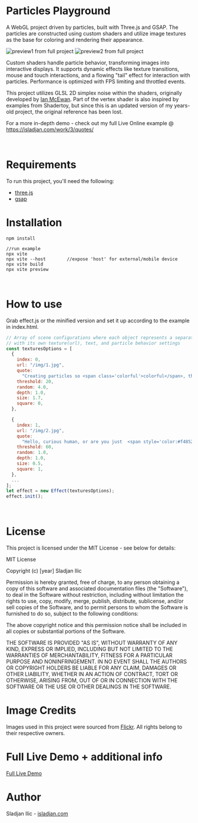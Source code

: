 # Particles Playground

A WebGL project driven by particles, built with Three.js and GSAP. The particles are constructed using custom shaders and utilize image textures as the base for coloring and rendering their appearance.

![preview1  from full project](https://github.com/user-attachments/assets/e8ce71d6-d3c9-41e2-bfb6-56b19ad344a8)
![preview2  from full project](https://github.com/user-attachments/assets/b40ad802-fd3b-414c-a3a2-3c0bb7dc3cb5)

Custom shaders handle particle behavior, transforming images into interactive displays. It supports dynamic effects like texture transitions, mouse and touch interactions, and a flowing "tail" effect for interaction with particles. Performance is optimized with FPS limiting and throttled events.

This project utilizes GLSL 2D simplex noise within the shaders, originally developed by [Ian McEwan](https://github.com/ashima/webgl-noise/blob/master/src/noise2D.glsl). Part of the vertex shader is also inspired by examples from Shadertoy, but since this is an updated version of my years-old project, the original reference has been lost.

For a more in-depth demo - check out my full Live Online example @ https://isladjan.com/work/3/quotes/

<br />

# Requirements

To run this project, you'll need the following:

- [three.js](https://github.com/mrdoob/three.js/)
- [gsap](https://github.com/gsap/gsap)
  <br />

# Installation

```
npm install

//run example
npx vite
npx vite --host        //expose 'host' for external/mobile device
npx vite build
npx vite preview
```

<br />

# How to use

Grab effect.js or the minified version and set it up according to the example in index.html.

```javascript
// Array of scene configurations where each object represents a separate scene
// with its own texture(url), text, and particle behavior settings
const texturesOptions = [
  {
    index: 0,
    url: "/img/1.jpg",
    quote:
      "Creating particles so <span class='colorful'>colorful</span>, they might just distract you from reading this text.",
    threshold: 20,
    random: 4.0,
    depth: 1.0,
    size: 1.7,
    square: 0,
  },

  {
    index: 1,
    url: "/img/2.jpg",
    quote:
      "Hello, curious human, or are you just  <span style='color:#f4852a'>here</span> for the particles?",
    threshold: 60,
    random: 1.0,
    depth: 1.0,
    size: 0.5,
    square: 1,
  },
  ...
];
let effect = new Effect(texturesOptions);
effect.init();
```

<br />

# License

This project is licensed under the MIT License - see below for details:

MIT License

Copyright (c) [year] Sladjan Ilic

Permission is hereby granted, free of charge, to any person obtaining a copy of this software and associated documentation files (the "Software"), to deal in the Software without restriction, including without limitation the rights to use, copy, modify, merge, publish, distribute, sublicense, and/or sell copies of the Software, and to permit persons to whom the Software is furnished to do so, subject to the following conditions:

The above copyright notice and this permission notice shall be included in all copies or substantial portions of the Software.

THE SOFTWARE IS PROVIDED "AS IS", WITHOUT WARRANTY OF ANY KIND, EXPRESS OR IMPLIED, INCLUDING BUT NOT LIMITED TO THE WARRANTIES OF MERCHANTABILITY, FITNESS FOR A PARTICULAR PURPOSE AND NONINFRINGEMENT. IN NO EVENT SHALL THE AUTHORS OR COPYRIGHT HOLDERS BE LIABLE FOR ANY CLAIM, DAMAGES OR OTHER LIABILITY, WHETHER IN AN ACTION OF CONTRACT, TORT OR OTHERWISE, ARISING FROM, OUT OF OR IN CONNECTION WITH THE SOFTWARE OR THE USE OR OTHER DEALINGS IN THE SOFTWARE.

# Image Credits

Images used in this project were sourced from [Flickr](https://www.flickr.com/). All rights belong to their respective owners.

# Full Live Demo + additional info

[Full Live Demo](https://isladjan.com/work/3/)



# Author

Sladjan Ilic - [isladjan.com](https://isladjan.com/)
